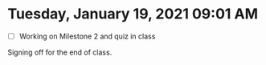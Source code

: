 # Tuesday, January 19, 2021 09:01 AM
- [ ] Working on Milestone 2 and quiz in class

Signing off for the end of class.